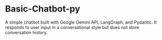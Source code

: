 # Basic-Chatbot-py
A simple chatbot built with Google Gemini API, LangGraph, and Pydantic. It responds to user input in a conversational style but does not store conversation history.
